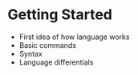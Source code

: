 # Getting Started

- First idea of how language works
- Basic commands
- Syntax
- Language differentials